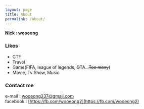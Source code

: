 ```yaml
---
layout: page
title: About
permalink: /about/
---
```


**Nick : wooeong**

### Likes
- CTF
- Travel
- Game(FIFA, league of legends, GTA...~~Too many~~)
- Movie, Tv Show, Music

### Contact me

e-mail : [wooeong337@gmail.com](mailto:wooeong337@gmail.com)<br/>
facebook : [https://fb.com/wooeong2](https://fb.com/wooeong2)
